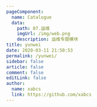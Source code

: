 ```yaml
---
pageComponent:
  name: Catalogue
  data:
    path: 07.运维
    imgUrl: /img/web.png
    description: 运维专题模块
title: yunwei
date: 2020-03-11 21:50:53
permalink: /yunwei/
sidebar: false
article: false
comment: false
editLink: false
author:
  name: xabcs
  link: https://github.com/xabcs
---
```

